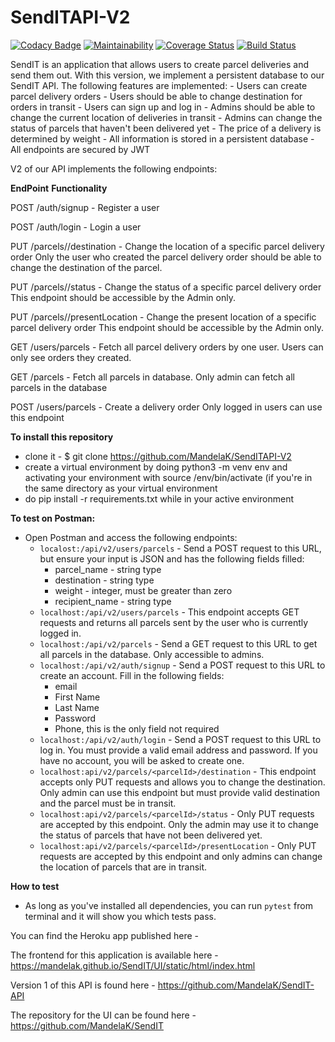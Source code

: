 # SendITAPI-V2
[![Codacy Badge](https://api.codacy.com/project/badge/Grade/4e4be794218f47e0a788af3aa0ebe30e)](https://app.codacy.com/app/MandelaK/SendIT-API-V2?utm_source=github.com&utm_medium=referral&utm_content=MandelaK/SendIT-API-V2&utm_campaign=Badge_Grade_Dashboard)
[![Maintainability](https://api.codeclimate.com/v1/badges/75b6c19f46773ff41381/maintainability)](https://codeclimate.com/github/MandelaK/SendIT-API-V2/maintainabilty) [![Coverage Status](https://coveralls.io/repos/github/MandelaK/SendIT-API-V2/badge.svg?branch=develop)](https://coveralls.io/github/MandelaK/SendIT-API-V2?branch=develop)
[![Build Status](https://travis-ci.com/MandelaK/SendIT-API-V2.svg?branch=develop)](https://travis-ci.com/MandelaK/SendIT-API-V2)



 SendIT is an application that allows users to create parcel deliveries and send them out. With this version, we implement a persistent database to our SendIT API. The following features are implemented:
	- Users can create parcel delivery orders
	- Users should be able to change destination for orders in transit
	- Users can sign up and log in
	- Admins should be able to change the current location of deliveries in transit
	- Admins can change the status of parcels that haven't been delivered yet
	- The price of a delivery is determined by weight
	- All information is stored in a persistent database
	- All endpoints are secured by JWT


V2 of our API implements the following endpoints:


**EndPoint**                          			**Functionality**


POST /auth/signup			-		Register a user

POST /auth/login			-		Login a user

PUT /parcels/<parcelId>/destination	-		Change the location of a specific parcel delivery order
							Only the user who created the parcel delivery order should be able to change the destination of the parcel.

PUT /parcels/<parcelId>/status		-		Change the status of a specific parcel delivery order
							This endpoint should be accessible by the Admin only.

PUT /parcels/<parcelId>/presentLocation -		Change the present location of a specific parcel delivery order
							This endpoint should be accessible by the Admin only.

GET /users/parcels     			-               Fetch all parcel delivery orders by one user. 
							Users can only see orders they created.

GET /parcels				-		Fetch all parcels in database.
							Only admin can fetch all parcels in the database

POST /users/parcels			-		Create a delivery order
							Only logged in users can use this endpoint


**To install this repository**
- clone it - $ git clone https://github.com/MandelaK/SendITAPI-V2
- create a virtual environment by doing python3 -m venv env and activating your environment with source /env/bin/activate (if you're in the same directory as your virtual environment
- do pip install -r requirements.txt while in your active environment

**To test on Postman:**
- Open Postman and access the following endpoints:
  - `localost:/api/v2/users/parcels` - Send a POST request to this URL, but ensure your input is JSON and has the following fields filled:
	- parcel_name - string type
	- destination - string type
	- weight - integer, must be greater than zero
	- recipient_name - string type
  - `localhost:/api/v2/users/parcels` - This endpoint accepts GET requests and returns all parcels sent by the user who is currently logged in.
  - `localhost:/api/v2/parcels` - Send a GET request to this URL to get all parcels in the database. Only accessible to admins.
  - `localhost:/api/v2/auth/signup` - Send a POST request to this URL to create an account. Fill in the following fields:
	- email
	- First Name
	- Last Name
	- Password
	- Phone, this is the only field not required
  - `localhost:/api/v2/auth/login` - Send a POST request to this URL to log in. You must provide a valid email address and password. If you have no account, you will be asked 	to create one.
  - `localhost:api/v2/parcels/<parcelId>/destination` - This endpoint accepts only PUT requests and allows you to change the destination. Only admin can use this endpoint but must provide valid destination and the parcel must be in transit.
  - `localhost:api/v2/parcels/<parcelId>/status` - Only PUT requests are accepted by this endpoint. Only the admin may use it to change the status of parcels that have not been delivered yet.
  - `localhost:api/v2/parcels/<parcelId>/presentLocation` - Only PUT requests are accepted by this endpoint and only admins can change the location of parcels that are in transit.

**How to test**
- As long as you've installed all dependencies, you can run `pytest` from terminal and it will show you which tests pass.


You can find the Heroku app published here - 

The frontend for this application is available here - https://mandelak.github.io/SendIT/UI/static/html/index.html

Version 1 of this API is found here - https://github.com/MandelaK/SendIT-API

The repository for the UI can be found here - https://github.com/MandelaK/SendIT


